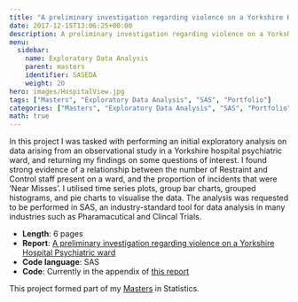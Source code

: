 ```yaml
---
title: "A preliminary investigation regarding violence on a Yorkshire Hospital Psychiatric ward"
date: 2017-12-15T13:06:25+00:00
description: A preliminary investigation regarding violence on a Yorkshire Hospital Psychiatric ward
menu:
  sidebar:
    name: Exploratory Data Analysis
    parent: masters
    identifier: SASEDA
    weight: 20
hero: images/HospitalView.jpg
tags: ["Masters", "Exploratory Data Analysis", "SAS", "Portfolio"]
categories: ["Masters", "Exploratory Data Analysis", "SAS", "Portfolio"]
math: true
---
```


In this project I was tasked with performing an initial exploratory analysis on data arising from an observational study in a Yorkshire hospital psychiatric ward, and returning my findings on some questions of interest. I found strong evidence of a relationship between the number of Restraint and Control staff present on a ward, and the proportion of incidents that were ‘Near Misses’. I utilised time series plots, group bar charts, grouped histograms, and pie charts to visualise the data. The analysis was requested to be performed in SAS, an industry-standard tool for data analysis in many industries such as Pharamacutical and Clincal Trials.


- **Length**: 6 pages
- **Report**: [A preliminary investigation regarding violence on a Yorkshire Hospital Psychiatric ward](/files/Masters/A%20preliminary%20investigation%20regarding%20violence%20on%20a%20Yorkshire%20Hospital%20Psychiatric%20ward.pdf)
- **Code language**: SAS
- **Code**: Currently in the appendix of [this report](/files/Masters/A%20preliminary%20investigation%20regarding%20violence%20on%20a%20Yorkshire%20Hospital%20Psychiatric%20ward.pdf)

This project formed part of my [Masters](/posts/projects/masters/) in Statistics.
